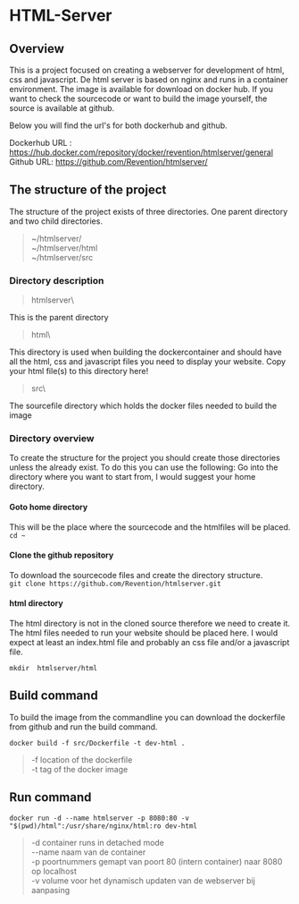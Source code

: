 # HTML-Server

## Overview
This is a project focused on creating a webserver for development of html, css and javascript. De html server is based on nginx and runs in a container environment. The image is available for download on docker hub. If you want to check the sourcecode or want to build the image yourself, the source is available at github.

Below you will find the url's for both dockerhub and github.

Dockerhub URL :  <https://hub.docker.com/repository/docker/revention/htmlserver/general>  
Github URL:     <https://github.com/Revention/htmlserver/>

## The structure of the project
The structure of the project exists of three directories. One parent directory and two child directories.  

> ~/htmlserver/  
>     ~/htmlserver/html  
>     ~/htmlserver/src  

### Directory description

> htmlserver\\
 
This is the parent directory

> html\\

This directory is used when building the dockercontainer and should have all the html, css and javascript files you need to display your website.  Copy your html file(s) to this directory here!

> src\\

The sourcefile directory which holds the docker files needed to build the image

### Directory overview
To create the structure for the project you should create those directories unless the already exist. To do this you can use the following: Go into the directory where you want to start from, I would suggest your home directory.

#### Goto home directory  
This will be the place where the sourcecode and the htmlfiles will be placed.  
`cd ~ `

#### Clone the github repository  
To download the sourcecode files and create the directory structure.  
`git clone https://github.com/Revention/htmlserver.git`

#### html directory
The html directory is not in the cloned source therefore we need to create it. The html files needed to run your website should be placed here. I would expect at least an index.html file and probably an css file and/or a javascript file. 

`mkdir  htmlserver/html`

## Build command
To build the image from the commandline you can download the dockerfile from github and run the build command.

`docker build -f src/Dockerfile -t dev-html .`

> -f location of the dockerfile  
> -t tag of the docker image  

## Run command
`docker run -d --name htmlserver -p 8080:80 -v "$(pwd)/html":/usr/share/nginx/html:ro dev-html`

> -d container runs in detached mode  
> --name naam van de container  
> -p poortnummers gemapt van poort 80 (intern container) naar 8080 op localhost  
> -v volume voor het dynamisch updaten van de webserver bij aanpasing
